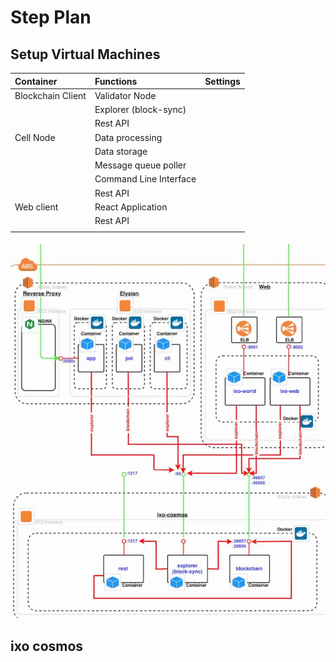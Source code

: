 # Step Plan

## 

## Setup Virtual Machines



| Container | Functions | Settings |
| :--- | :--- | :--- |
| Blockchain Client | Validator Node |  |
|  | Explorer \(block-sync\) |  |
|  | Rest API |  |
| Cell Node | Data processing |  |
|  | Data storage |  |
|  | Message queue poller |  |
|  | Command Line Interface |  |
|  | Rest API |  |
| Web client | React Application |  |
|  | Rest API |  |
|  |  |  |

#### 





![](../../.gitbook/assets/whatsapp-image-2020-02-25-at-11.25.10.jpeg)





## ixo cosmos

### 



## 



